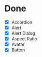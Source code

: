 # Done

- [x] Accordion
- [x] Alert
- [x] Alert Dialog
- [x] Aspect Ratio
- [x] Avatar
- [x] Button

